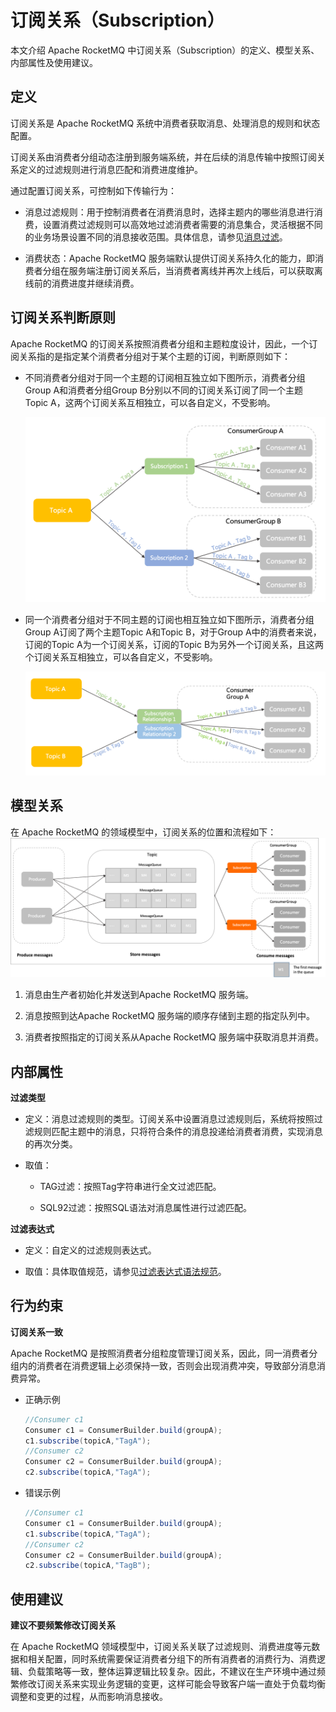 # 订阅关系（Subscription）

本文介绍 Apache RocketMQ 中订阅关系（Subscription）的定义、模型关系、内部属性及使用建议。

## 定义 


订阅关系是 Apache RocketMQ 系统中消费者获取消息、处理消息的规则和状态配置。

订阅关系由消费者分组动态注册到服务端系统，并在后续的消息传输中按照订阅关系定义的过滤规则进行消息匹配和消费进度维护。

通过配置订阅关系，可控制如下传输行为：

* 消息过滤规则：用于控制消费者在消费消息时，选择主题内的哪些消息进行消费，设置消费过滤规则可以高效地过滤消费者需要的消息集合，灵活根据不同的业务场景设置不同的消息接收范围。具体信息，请参见[消息过滤](../04-featureBehavior/07messagefilter.md)。

* 消费状态：Apache RocketMQ 服务端默认提供订阅关系持久化的能力，即消费者分组在服务端注册订阅关系后，当消费者离线并再次上线后，可以获取离线前的消费进度并继续消费。

## 订阅关系判断原则 

Apache RocketMQ 的订阅关系按照消费者分组和主题粒度设计，因此，一个订阅关系指的是指定某个消费者分组对于某个主题的订阅，判断原则如下：

* 不同消费者分组对于同一个主题的订阅相互独立如下图所示，消费者分组Group A和消费者分组Group B分别以不同的订阅关系订阅了同一个主题Topic A，这两个订阅关系互相独立，可以各自定义，不受影响。

  ![订阅关系不同分组](../picture/v5/subscription_diff_group.png)

* 同一个消费者分组对于不同主题的订阅也相互独立如下图所示，消费者分组Group A订阅了两个主题Topic A和Topic B，对于Group A中的消费者来说，订阅的Topic A为一个订阅关系，订阅的Topic B为另外一个订阅关系，且这两个订阅关系互相独立，可以各自定义，不受影响。

  ![订阅关系相同分组](../picture/v5/subscription_one_group.png)




## 模型关系 


在 Apache RocketMQ 的领域模型中，订阅关系的位置和流程如下：![订阅关系](../picture/v5/archiforsubsciption.png)

1. 消息由生产者初始化并发送到Apache RocketMQ 服务端。

2. 消息按照到达Apache RocketMQ 服务端的顺序存储到主题的指定队列中。

3. 消费者按照指定的订阅关系从Apache RocketMQ 服务端中获取消息并消费。

## 内部属性

**过滤类型**

* 定义：消息过滤规则的类型。订阅关系中设置消息过滤规则后，系统将按照过滤规则匹配主题中的消息，只将符合条件的消息投递给消费者消费，实现消息的再次分类。

* 取值：
  * TAG过滤：按照Tag字符串进行全文过滤匹配。
  
  * SQL92过滤：按照SQL语法对消息属性进行过滤匹配。
  
    
**过滤表达式**

* 定义：自定义的过滤规则表达式。

* 取值：具体取值规范，请参见[过滤表达式语法规范](../04-featureBehavior/07messagefilter.md)。




## 行为约束

**订阅关系一致**

Apache RocketMQ 是按照消费者分组粒度管理订阅关系，因此，同一消费者分组内的消费者在消费逻辑上必须保持一致，否则会出现消费冲突，导致部分消息消费异常。

* 正确示例

  ```java
  //Consumer c1
  Consumer c1 = ConsumerBuilder.build(groupA);
  c1.subscribe(topicA,"TagA");
  //Consumer c2
  Consumer c2 = ConsumerBuilder.build(groupA);
  c2.subscribe(topicA,"TagA");
  ```

  

* 错误示例

  ```java
  //Consumer c1
  Consumer c1 = ConsumerBuilder.build(groupA);
  c1.subscribe(topicA,"TagA");
  //Consumer c2
  Consumer c2 = ConsumerBuilder.build(groupA);
  c2.subscribe(topicA,"TagB");
  ```

## 使用建议 

**建议不要频繁修改订阅关系**

在 Apache RocketMQ 领域模型中，订阅关系关联了过滤规则、消费进度等元数据和相关配置，同时系统需要保证消费者分组下的所有消费者的消费行为、消费逻辑、负载策略等一致，整体运算逻辑比较复杂。因此，不建议在生产环境中通过频繁修改订阅关系来实现业务逻辑的变更，这样可能会导致客户端一直处于负载均衡调整和变更的过程，从而影响消息接收。

